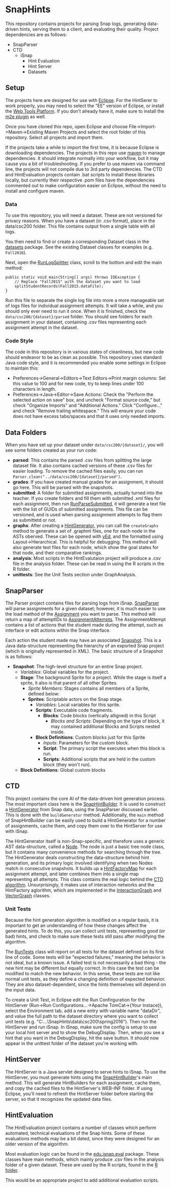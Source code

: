 # SnapHints

This repository contains projects for parsing Snap logs, generating data-driven hints, serving them to a client, and evaluating their quality. Project dependencies are as follows:

* SnapParser
* CTD
  * iSnap
    * Hint Evaluation
    * Hint Server
    * Datasets

## Setup

The projects here are designed for use with [Eclipse](http://www.eclipse.org/). For the HintSerer to work properly, you may need to select the "EE" version of Eclipse, or install the [Web Tools Platform](http://www.eclipse.org/webtools/). If you don't already have it, make sure to install the [m2e plugin](http://www.eclipse.org/m2e/) as well.

Once you have cloned this repo, open Eclipse and choose File->Import->Maven->Existing Maven Projects and select the root folder of this repository. Select all projects and import them. 

If the projects take a while to import the first time, it is because Eclipse is downloading dependencies. The projects in this repo use [maven](http://maven.apache.org/) to manage dependencies. It should integrate normally into your workflow, but it may cause you a bit of troubleshooting. If you prefer to use maven via command line, the projects will not compile due to 3rd party dependencies. The CTD and HintEvaluation projects contain .bat scripts to install these libraries locally, but currently their respective .pom files have the dependencies commented out to make configuration easier on Eclipse, without the need to install and configure maven.

### Data

To use this repository, you will need a dataset. These are not versioned for privacy reasons. When you have a dataset (in .csv format), place in the data/csc200 folder. This file contains output from a single table with all logs.

You then need to find or create a corresponding Dataset class in the [datasets](Datasets/src/edu/isnap/datasets/) package. See the existing Dataset classes for examples (e.g. `Fall2016`).

Next, open the [RunLogSplitter](Datasets/src/edu/isnap/datasets/run/RunLogSplitter.java) class, scroll to the bottom and edit the main method:

    public static void main(String[] args) throws IOException {
        // Replace "Fall2015" with the dataset you want to load
        splitStudentRecords(Fall2015.dataFile);
    }

Run this file to separate the single log file into more a more manageable set of logs files for individual assignment attempts. It will take a while, and you should only ever need to run it once. When it is finished, check the `data/csc200/{dataset}/parsed` folder. You should see folders for each assignment in your dataset, containing .csv files representing each assignment attempt in the dataset.

### Code Style

The code in this repository is in various states of cleanliness, but new code should endeavor to be as clean as possible. This repository uses standard Java code style, and it is recommended you enable some settings in Eclipse to maintain this:

* Preferences->General->Editors->Text Editors->Print margin columns: Set this value to 100 and for new code, try to keep lines under 100 characters in length.
* Preferences->Java->Editor->Save Actions: Check the "Perform the selected action on save" box, and uncheck "Format source code," but check "Organize Imports" and "Additional Actions." Click "Configure..." and check "Remove trailing whitespace." This will ensure your code does not have excess tabs/spaces and that it uses only needed imports.

## Data Folders

When you have set up your dataset under `data/csc200/{dataset}/`, you will see some folders created as your run code:

* **parsed**: This contains the parsed .csv files from splitting the large dataset file. It also contains cached versions of these .csv files for easier loading. To remove the cached files easily, you can run `Parser.clean("../data/csc200/{dataset}/parsed")`.
* **grades**: If you have created manual grades for an assignment, it should go here. This will be parsed with the snapshots.
* **submitted**: A folder for submitted assignments, actually turned into the teacher. If you create folders and fill them with submitted .xml files for each assignment, then run [RunParseSubmitted](Datasets/src/edu/isnap/datasets/run/RunParseSubmitted.java), it will generate a text file with the list of GUIDs of submitted assignments. This file can be versioned, and is used when parsing assignment attempts to flag them as submittetd or not.
* **graphs**: After creating a [HintGenerator](CTD/src/edu/isnap/ctd/hint/HintGenerator.java), you can call the `createGraphs` method to generate a set of .graphml files, one for each node in the ASTs oberved. These can be opened with [yEd](https://www.yworks.com/products/yed), and the formatted using Layout->Hierarchical. This is helpful for debugging. This method will also generate text files for each node, which show the goal states for that node, and their comparative rankings.
* **analysis**: Most scripts in the HintEvalutaion project will produce a .csv file in the analysis folder. These can be read in using the R scripts in the R folder.
* **unittests**: See the Unit Tests section under GraphAnalysis.

## SnapParser

The Parser project contains files for parsing logs from iSnap. [SnapParser](SnapParser/src/edu/isnap/parser/SnapParser.java) will parse assignments for a given dataset; however, it is much easier to use the load method of the [Assignment](SnapParser/src/edu/isnap/parser/dataset/Assignment.java) you want to parse. This method will return a map of attemptIDs to [AssignmentAttempts](SnapParser/src/edu/isnap/parser/datasets/AssignmentAttempt.java). The AssignmentAttempt contains a list of actions that the student made during the attempt, such as interface or edit actions within the Snap interface.

Each action the student made may have an associated [Snapshot](SnapParser/src/edu/isnap/parser/elements/Snapshot.java). This is a Java data-structure representing the hierarchy of an exported Snap project (which is originally represented in XML). The basic structure of a Snapshot is as follows:

* **Snapshot**: The high-level structure for an entire Snap project.
  * *Variables*: Global variables for the project.
  * **Stage**: The background Sprite for a project. While the stage is itself a sprite, it also is that parent of all other Sprites.
    * *Sprite Members*: Stages contains all members of a Sprite, defined below:
    * **Sprites**: Scriptable actors on the Snap stage.
      * *Variables*: Local variables for this sprite.
      * **Scripts**: Executable code fragments.
        * **Blocks**: Code blocks (vertically alligned) in this Script
          * *Blocks and Scripts*: Depending on the type of block, it may contained additional Blocks and Scripts nested inside.
      * **Block Definitions**: Custom blocks just for this Sprite
        * *Inputs*: Parameters for the custom block.
        * **Script**: The primary script the executes when this block is run.
        * **Scripts**: Additional scripts that are held in the custom block (they won't run).
  * **Block Definitions**: Global custom blocks

## CTD

This project contains the core AI of the data-driven hint generation process. The most important class here is the [SnapHintBuilder](iSnap/src/edu/isnap/hint/SnapHintBuilder.java). It is used to construct a [HintGenerator](CTD/src/edu/isnap/ctd/hint/HintGenerator.java) from Snap data, using the SnapParser discussed earlier. This is done with the `buildGenerator` method. Additionally, the `main` method of SnapHintBuilder can be easily used to build a HintGenerator for a number of assignments, cache them, and copy them over to the HintServer for use with iSnap.

The HintGenerator itself is non-Snap-specific, and therefore uses a generic AST data-structure, called a [Node](CTD/src/edu/isnap/ctd/graph/Node,java). The node is just a basic tree node class, but it contains many convenience methods for searching through the tree. The HintGenerator deals constructing the data-structure behind hint generation, and its primary logic involved identifying when two Nodes match in consecutive snapshots. It builds up a [HintFactoryMap](iSnap/src/edu/isnap/hint/HintFactoryMap.java) for each assignment attempt, and later combines them into a single map representing all attempts. This class contains the real logic behind the [CTD algorithm](http://www4.ncsu.edu/~twprice/website/files/EDM%202016.pdf). Unsurprisingly, it makes use of interaction networks and the HintFactory aglorithm, which are implemented in the [InteractionGraph](CTD/src/edu/isnap/ctd/graph/InteractionGraph.java) and [VectorGraph](CTD/src/edu/isnap/ctd/graph/vector/VectorGraph.java) classes.

### Unit Tests

Because the hint generation algorithm is modified on a regular basis, it is important to get an understanding of how these changes affect the generated hints. To do this, you can collect unit tests, representing good (or bad) hints, and check to make sure these tests still pass after modifying the algorithm.

The [RunTests](CTD/src/edu/isnap/unittest/RunTests.java) class will report on all tests for the dataset defined on its first line of code. Some tests will be "expected failures," meaning the behavior is not ideal, but a known issue. A failed test is not necessarily a bad thing - the new hint may be different but equally correct. In this case the test can be modified to match the new behavior. In this sense, these tests are not like normal unit tests, as they define a changing definition of expected behavior. They are also dataset-dependent, since the hints themselves will depend on the input data.

To create a Unit Test, in Eclipse edit the Run Confirguration for the HintServer (Run->Run Configurations...->Apache TomCat->{Your Instace}), select the Environment tab, add a new entry with variable name "dataDir", and value the full path to the dataset directory where you want to collect unit tests (e.g. "C:\...\SnapHints\data\csc200\spring2016"). Then run the HintServer and run iSnap. In iSnap, make sure the config is setup to use your local hint server and to show the DebugDisplay. Then, when you see a hint that you want in the DebugDisplay, hit the save button. It should now appear in the unittest folder of the dataset you're working with.

## HintServer

The HintServer is a Java servlet designed to serve hints to iSnap. To use the HintServer, you must generate hints using the [SnapHintBuilder](iSnap/src/edu/isnap/hint/SnapHintBuilder.java)'s main method. This will generate HintBuilders for each assignment, cache them, and copy the cached files to the HintServer's WEB-INF folder. If using Eclipse, you'll need to refresh the HintServer folder before starting the server, so that it recognizes the updated data files.

## HintEvaluation

The HintEvaluation project contains a number of classes which perform automated, technical evaluations of the Snap hints. Some of these evaluations methods may be a bit dated, since they were designed for an older version of the algorithm.

Most evaluation logic can be found in the [edu.isnap.eval](HintEvaluation/src/edu/isnap/eval) package. These classes have main methods, which mainly produce .csv files in the analysis folder of a given dataset. These are used by the R scripts, found in the [R folder](R).

This would be an appropriate project to add additional evaluation scripts.

